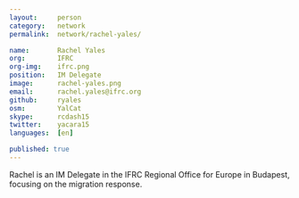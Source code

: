 ```yaml
---
layout:     person
category:   network
permalink:  network/rachel-yales/

name:       Rachel Yales
org:        IFRC
org-img:    ifrc.png
position:   IM Delegate
image:      rachel-yales.png
email:      rachel.yales@ifrc.org
github:     ryales
osm:        YalCat
skype:      rcdash15
twitter:    yacara15
languages:  [en]

published: true
---
```


Rachel is an IM Delegate in the IFRC Regional Office for Europe in Budapest, focusing on the migration response.
